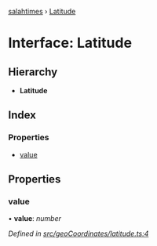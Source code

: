 [salahtimes](../README.md) › [Latitude](latitude.md)

# Interface: Latitude

## Hierarchy

* **Latitude**

## Index

### Properties

* [value](latitude.md#value)

## Properties

###  value

• **value**: *number*

*Defined in [src/geoCoordinates/latitude.ts:4](https://github.com/doniseferi/salahtimes/blob/9951c22/src/geoCoordinates/latitude.ts#L4)*
